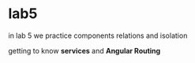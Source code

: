 # lab5

in lab 5 we practice components relations and isolation

getting to know **services** and **Angular Routing**

